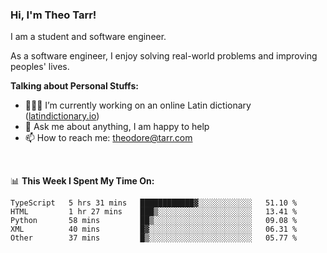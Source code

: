### Hi, I'm Theo Tarr!

I am a student and software engineer. 

As a software engineer, I enjoy solving real-world problems and improving peoples' lives.

**Talking about Personal Stuffs:**

- 👨🏻‍💻 I’m currently working on an online Latin dictionary ([latindictionary.io](https://www.latindictionary.io))
- 💬 Ask me about anything, I am happy to help
- 📫 How to reach me: theodore@tarr.com

</br>

📊 **This Week I Spent My Time On:**
<!--START_SECTION:waka-->
```text
TypeScript   5 hrs 31 mins   ████████████▓░░░░░░░░░░░░   51.10 % 
HTML         1 hr 27 mins    ███▒░░░░░░░░░░░░░░░░░░░░░   13.41 % 
Python       58 mins         ██▒░░░░░░░░░░░░░░░░░░░░░░   09.08 % 
XML          40 mins         █▓░░░░░░░░░░░░░░░░░░░░░░░   06.31 % 
Other        37 mins         █▒░░░░░░░░░░░░░░░░░░░░░░░   05.77 % 
```
<!--END_SECTION:waka-->
